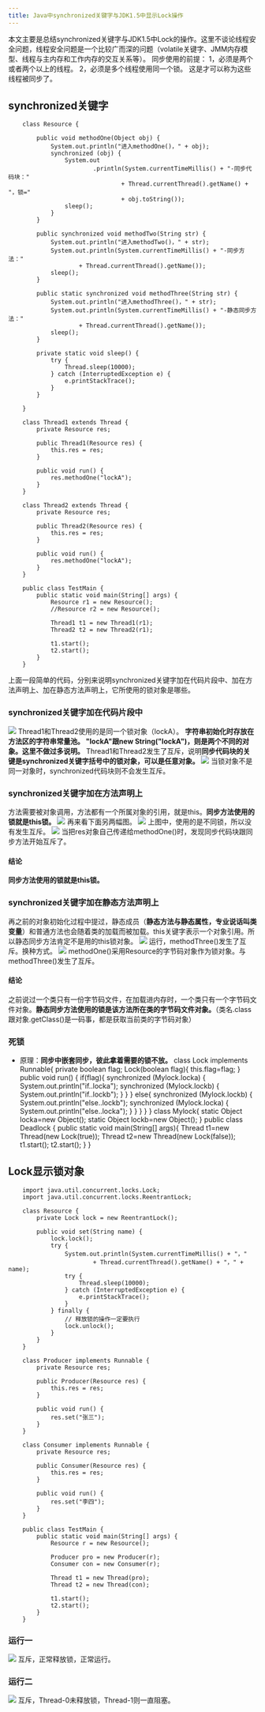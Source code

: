 ```yaml
---
title: Java中synchronized关键字与JDK1.5中显示Lock操作
---
```

本文主要是总结synchronized关键字与JDK1.5中Lock的操作。这里不谈论线程安全问题，线程安全问题是一个比较广而深的问题（volatile关键字、JMM内存模型、线程与主内存和工作内存的交互关系等）。
同步使用的前提：
1，必须是两个或者两个以上的线程。
2，必须是多个线程使用同一个锁。
这是才可以称为这些线程被同步了。

## synchronized关键字
		class Resource {
		
			public void methodOne(Object obj) {
				System.out.println("进入methodOne()，" + obj);
				synchronized (obj) {
					System.out
							.println(System.currentTimeMillis() + "-同步代码块："
									+ Thread.currentThread().getName() + "，锁="
									+ obj.toString());
					sleep();
				}
			}
		
			public synchronized void methodTwo(String str) {
				System.out.println("进入methodTwo()，" + str);
				System.out.println(System.currentTimeMillis() + "-同步方法："
						+ Thread.currentThread().getName());
				sleep();
			}
		
			public static synchronized void methodThree(String str) {
				System.out.println("进入methodThree()，" + str);
				System.out.println(System.currentTimeMillis() + "-静态同步方法："
						+ Thread.currentThread().getName());
				sleep();
			}
			
			private static void sleep() {
				try {
					Thread.sleep(10000);
				} catch (InterruptedException e) {
					e.printStackTrace();
				}
			}
		
		}
		
		class Thread1 extends Thread {
			private Resource res;
		
			public Thread1(Resource res) {
				this.res = res;
			}
		
			public void run() {
				res.methodOne("lockA");
			}
		}
		
		class Thread2 extends Thread {
			private Resource res;
		
			public Thread2(Resource res) {
				this.res = res;
			}
		
			public void run() {
				res.methodOne("lockA");
			}
		}
		
		public class TestMain {
			public static void main(String[] args) {
				Resource r1 = new Resource();
				//Resource r2 = new Resource();
				
				Thread1 t1 = new Thread1(r1);
				Thread2 t2 = new Thread2(r1);
		
				t1.start();
				t2.start();
			}
		}

上面一段简单的代码，分别来说明synchronized关键字加在代码片段中、加在方法声明上、加在静态方法声明上，它所使用的锁对象是哪些。
### synchronized关键字加在代码片段中
![](http://orxmumro7.bkt.clouddn.com/17-6-30/64548941.jpg)
Thread1和Thread2使用的是同一个锁对象（lockA）。
**字符串初始化时存放在方法区的字符串常量池。
"lockA"跟new String("lockA")，则是两个不同的对象。这里不做过多说明。**
Thread1和Thread2发生了互斥，说明**同步代码块的关键是synchronized关键字括号中的锁对象，可以是任意对象。**
![](http://orxmumro7.bkt.clouddn.com/17-6-30/33604190.jpg)
当锁对象不是同一对象时，synchronized代码块则不会发生互斥。
### synchronized关键字加在方法声明上
方法需要被对象调用，方法都有一个所属对象的引用，就是this。**同步方法使用的锁就是this锁。**
![](http://orxmumro7.bkt.clouddn.com/17-6-30/88196093.jpg)
再来看下面另两幅图。
![](http://orxmumro7.bkt.clouddn.com/17-6-30/54249445.jpg)
上图中，使用的是不同锁，所以没有发生互斥。
![](http://orxmumro7.bkt.clouddn.com/17-6-30/38169244.jpg)
当把res对象自己传递给methodOne()时，发现同步代码块跟同步方法开始互斥了。
#### 结论
**同步方法使用的锁就是this锁。**
### synchronized关键字加在静态方法声明上
再之前的对象初始化过程中提过，静态成员（**静态方法与静态属性，专业说话叫类变量**）和普通方法也会随着类的加载而被加载。this关键字表示一个对象引用。所以静态同步方法肯定不是用的this锁对象。
![](http://orxmumro7.bkt.clouddn.com/17-6-30/74972654.jpg)
运行，methodThree()发生了互斥。换种方式。
![](http://orxmumro7.bkt.clouddn.com/17-6-30/77421814.jpg)
methodOne()采用Resource的字节码对象作为锁对象。与methodThree()发生了互斥。
#### 结论
之前说过一个类只有一份字节码文件，在加载进内存时，一个类只有一个字节码文件对象。**静态同步方法使用的锁是该方法所在类的字节码文件对象。**（类名.class跟对象.getClass()是一码事，都是获取当前类的字节码对象）
### 死锁
* 原理：**同步中嵌套同步，彼此拿着需要的锁不放。**
			class Lock implements Runnable{
				private boolean flag;
				Lock(boolean flag){
					this.flag=flag;
				}
				public void run() {
					if(flag){
						synchronized (Mylock.locka) {
							System.out.println("if..locka");
							synchronized (Mylock.lockb) {
								System.out.println("if..lockb");
							}
						}
					} else{
						synchronized (Mylock.lockb) {
							System.out.println("else..lockb");
							synchronized (Mylock.locka) {
								System.out.println("else..locka");
							}
						}
					}
				}
			}
			class Mylock{
				static Object locka=new Object();
				static Object lockb=new Object();
			}
			public class Deadlock {
				public static void main(String[] args){
					Thread t1=new Thread(new Lock(true));
					Thread t2=new Thread(new Lock(false));
					t1.start();
					t2.start();
				}
			}
## Lock显示锁对象
		import java.util.concurrent.locks.Lock;
		import java.util.concurrent.locks.ReentrantLock;
		
		class Resource {
			private Lock lock = new ReentrantLock();
		
			public void set(String name) {
				lock.lock();
				try {
					System.out.println(System.currentTimeMillis() + "，"
							+ Thread.currentThread().getName() + "，" + name);
					try {
						Thread.sleep(10000);
					} catch (InterruptedException e) {
						e.printStackTrace();
					}
				} finally {
					// 释放锁的操作一定要执行
					lock.unlock();
				}
			}
		}
		
		class Producer implements Runnable {
			private Resource res;
		
			public Producer(Resource res) {
				this.res = res;
			}
		
			public void run() {
				res.set("张三");
			}
		}
		
		class Consumer implements Runnable {
			private Resource res;
		
			public Consumer(Resource res) {
				this.res = res;
			}
		
			public void run() {
				res.set("李四");
			}
		}
		
		public class TestMain {
			public static void main(String[] args) {
				Resource r = new Resource();
		
				Producer pro = new Producer(r);
				Consumer con = new Consumer(r);
		
				Thread t1 = new Thread(pro);
				Thread t2 = new Thread(con);
		
				t1.start();
				t2.start();
			}
		}
### 运行一
![](http://orxmumro7.bkt.clouddn.com/17-6-30/93320041.jpg)
互斥，正常释放锁，正常运行。
### 运行二
![](http://orxmumro7.bkt.clouddn.com/17-6-30/47759812.jpg)
互斥，Thread-0未释放锁，Thread-1则一直阻塞。